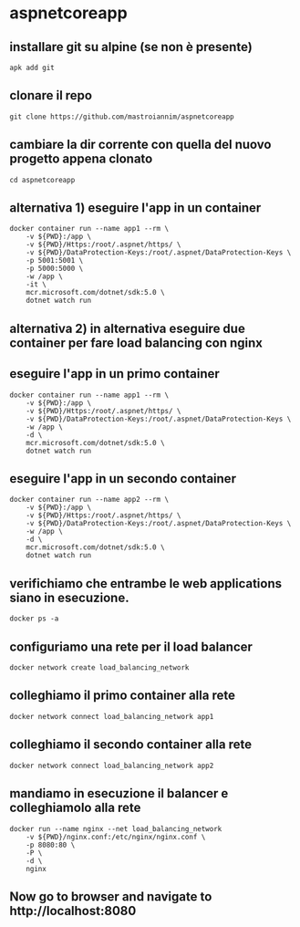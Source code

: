 # aspnetcoreapp

## installare git su alpine (se non è presente)
`apk add git`
## clonare il repo
`git clone https://github.com/mastroiannim/aspnetcoreapp`
## cambiare la dir corrente con quella del nuovo progetto appena clonato
`cd aspnetcoreapp`
## alternativa 1) eseguire l'app in un container
```
docker container run --name app1 --rm \
	-v ${PWD}:/app \
	-v ${PWD}/Https:/root/.aspnet/https/ \
	-v ${PWD}/DataProtection-Keys:/root/.aspnet/DataProtection-Keys \
	-p 5001:5001 \
	-p 5000:5000 \
	-w /app \
	-it \
	mcr.microsoft.com/dotnet/sdk:5.0 \
	dotnet watch run
```
## alternativa 2) in alternativa eseguire due container per fare load balancing con nginx

## eseguire l'app in un primo container
```
docker container run --name app1 --rm \
	-v ${PWD}:/app \
	-v ${PWD}/Https:/root/.aspnet/https/ \
	-v ${PWD}/DataProtection-Keys:/root/.aspnet/DataProtection-Keys \
	-w /app \
	-d \
	mcr.microsoft.com/dotnet/sdk:5.0 \
	dotnet watch run 
```

## eseguire l'app in un secondo container
```
docker container run --name app2 --rm \
	-v ${PWD}:/app \
	-v ${PWD}/Https:/root/.aspnet/https/ \
	-v ${PWD}/DataProtection-Keys:/root/.aspnet/DataProtection-Keys \
	-w /app \
	-d \
	mcr.microsoft.com/dotnet/sdk:5.0 \
	dotnet watch run 
```

## verifichiamo che entrambe le web applications siano in esecuzione. 
`docker ps -a`

## configuriamo una rete per il load balancer
`docker network create load_balancing_network`

## colleghiamo il primo container alla rete
`docker network connect load_balancing_network app1`

## colleghiamo il secondo container alla rete
`docker network connect load_balancing_network app2`

## mandiamo in esecuzione il balancer e colleghiamolo alla rete
```
docker run --name nginx --net load_balancing_network 
	-v ${PWD}/nginx.conf:/etc/nginx/nginx.conf \
	-p 8080:80 \
	-P \
	-d \
	nginx 
```

## Now go to browser and navigate to http://localhost:8080





